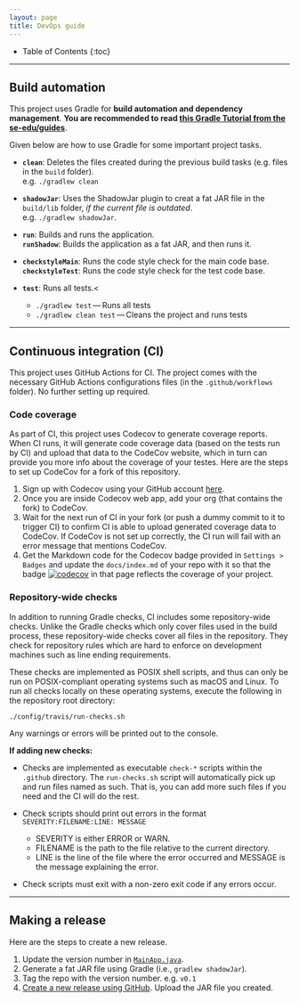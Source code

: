```yaml
---
layout: page
title: DevOps guide
---
```


- Table of Contents
{:toc}

---

## Build automation

This project uses Gradle for **build automation and dependency management**. **You are recommended to read [this Gradle Tutorial from the se-edu/guides](https://se-education.org/guides/tutorials/gradle.html)**.

Given below are how to use Gradle for some important project tasks.

- **`clean`**: Deletes the files created during the previous build tasks (e.g. files in the `build` folder).<br>
  e.g. `./gradlew clean`

- **`shadowJar`**: Uses the ShadowJar plugin to creat a fat JAR file in the `build/lib` folder, _if the current file is outdated_.<br>
  e.g. `./gradlew shadowJar`.

- **`run`**: Builds and runs the application.<br>
  **`runShadow`**: Builds the application as a fat JAR, and then runs it.

- **`checkstyleMain`**: Runs the code style check for the main code base.<br>
  **`checkstyleTest`**: Runs the code style check for the test code base.

- **`test`**: Runs all tests.<
  - `./gradlew test` — Runs all tests
  - `./gradlew clean test` — Cleans the project and runs tests

---

## Continuous integration (CI)

This project uses GitHub Actions for CI. The project comes with the necessary GitHub Actions configurations files (in the `.github/workflows` folder). No further setting up required.

### Code coverage

As part of CI, this project uses Codecov to generate coverage reports. When CI runs, it will generate code coverage data (based on the tests run by CI) and upload that data to the CodeCov website, which in turn can provide you more info about the coverage of your testes. Here are the steps to set up CodeCov for a fork of this repository.

1. Sign up with Codecov using your GitHub account [here](https://codecov.io/signup).
2. Once you are inside Codecov web app, add your org (that contains the fork) to CodeCov.
3. Wait for the next run of CI in your fork (or push a dummy commit to it to trigger CI) to confirm CI is able to upload generated coverage data to CodeCov. If CodeCov is not set up correctly, the CI run will fail with an error message that mentions CodeCov.
4. Get the Markdown code for the Codecov badge provided in `Settings > Badges` and update the `docs/index.md` of your repo with it so that the badge [![codecov](https://codecov.io/gh/se-edu/addressbook-level3/branch/master/graph/badge.svg)](https://codecov.io/gh/se-edu/addressbook-level3) in that page reflects the coverage of your project.

### Repository-wide checks

In addition to running Gradle checks, CI includes some repository-wide checks. Unlike the Gradle checks which only cover files used in the build process, these repository-wide checks cover all files in the repository. They check for repository rules which are hard to enforce on development machines such as line ending requirements.

These checks are implemented as POSIX shell scripts, and thus can only be run on POSIX-compliant operating systems such as macOS and Linux. To run all checks locally on these operating systems, execute the following in the repository root directory:

`./config/travis/run-checks.sh`

Any warnings or errors will be printed out to the console.

**If adding new checks:**

- Checks are implemented as executable `check-*` scripts within the `.github` directory. The `run-checks.sh` script will automatically pick up and run files named as such. That is, you can add more such files if you need and the CI will do the rest.

- Check scripts should print out errors in the format `SEVERITY:FILENAME:LINE: MESSAGE`

  - SEVERITY is either ERROR or WARN.
  - FILENAME is the path to the file relative to the current directory.
  - LINE is the line of the file where the error occurred and MESSAGE is the message explaining the error.

- Check scripts must exit with a non-zero exit code if any errors occur.

---

## Making a release

Here are the steps to create a new release.

1. Update the version number in [`MainApp.java`](https://github.com/se-edu/addressbook-level3/tree/master/src/main/java/seedu/address/MainApp.java).
2. Generate a fat JAR file using Gradle (i.e., `gradlew shadowJar`).
3. Tag the repo with the version number. e.g. `v0.1`
4. [Create a new release using GitHub](https://help.github.com/articles/creating-releases/). Upload the JAR file you created.
